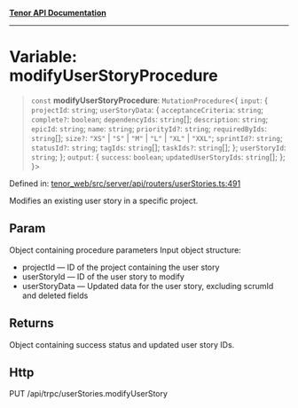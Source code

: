 [**Tenor API Documentation**](../../README.md)

***

# Variable: modifyUserStoryProcedure

> `const` **modifyUserStoryProcedure**: `MutationProcedure`\<\{ `input`: \{ `projectId`: `string`; `userStoryData`: \{ `acceptanceCriteria`: `string`; `complete?`: `boolean`; `dependencyIds`: `string`[]; `description`: `string`; `epicId`: `string`; `name`: `string`; `priorityId?`: `string`; `requiredByIds`: `string`[]; `size?`: `"XS"` \| `"S"` \| `"M"` \| `"L"` \| `"XL"` \| `"XXL"`; `sprintId?`: `string`; `statusId?`: `string`; `tagIds`: `string`[]; `taskIds?`: `string`[]; \}; `userStoryId`: `string`; \}; `output`: \{ `success`: `boolean`; `updatedUserStoryIds`: `string`[]; \}; \}\>

Defined in: [tenor\_web/src/server/api/routers/userStories.ts:491](https://github.com/Apantli/Tenor/blob/b33873959b5093fc3e3d66ac4f230a78a6395bbd/tenor_web/src/server/api/routers/userStories.ts#L491)

Modifies an existing user story in a specific project.

## Param

Object containing procedure parameters
Input object structure:
- projectId — ID of the project containing the user story
- userStoryId — ID of the user story to modify
- userStoryData — Updated data for the user story, excluding scrumId and deleted fields

## Returns

Object containing success status and updated user story IDs.

## Http

PUT /api/trpc/userStories.modifyUserStory
